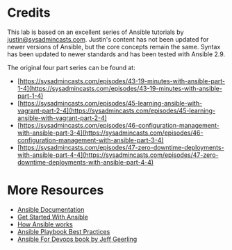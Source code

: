 # Credits
This lab is based on an excellent series of Ansible tutorials by justin@sysadmincasts.com.  Justin's content has not been updated for newer versions of Ansible, but the core concepts remain the same.  Syntax has been updated to newer standards and has been tested with Ansible 2.9.

The original four part series can be found at:

* [https://sysadmincasts.com/episodes/43-19-minutes-with-ansible-part-1-4](https://sysadmincasts.com/episodes/43-19-minutes-with-ansible-part-1-4)
* [https://sysadmincasts.com/episodes/45-learning-ansible-with-vagrant-part-2-4](https://sysadmincasts.com/episodes/45-learning-ansible-with-vagrant-part-2-4)
* [https://sysadmincasts.com/episodes/46-configuration-management-with-ansible-part-3-4](https://sysadmincasts.com/episodes/46-configuration-management-with-ansible-part-3-4)
* [https://sysadmincasts.com/episodes/47-zero-downtime-deployments-with-ansible-part-4-4](https://sysadmincasts.com/episodes/47-zero-downtime-deployments-with-ansible-part-4-4)

# More Resources

* [Ansible Documentation](https://docs.ansible.com/)
* [Get Started With Ansible](https://www.ansible.com/resources/get-started)
* [How Ansible works](https://www.ansible.com/overview/how-ansible-works)
* [Ansible Playbook Best Practices](https://docs.ansible.com/ansible/latest/user_guide/playbooks_best_practices.html#playbooks-best-practices)
* [Ansible For Devops book by Jeff Geerling](https://www.ansiblefordevops.com/)
